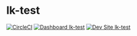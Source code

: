 # lk-test

[![CircleCI](https://circleci.com/gh/lauren-kelly/lk-test.svg?style=shield)](https://circleci.com/gh/lauren-kelly/lk-test)
[![Dashboard lk-test](https://img.shields.io/badge/dashboard-lk_test-yellow.svg)](https://dashboard.pantheon.io/sites/bc6a8664-166b-4352-8951-dc23744f7948#dev/code)
[![Dev Site lk-test](https://img.shields.io/badge/site-lk_test-blue.svg)](http://dev-lk-test.pantheonsite.io/)